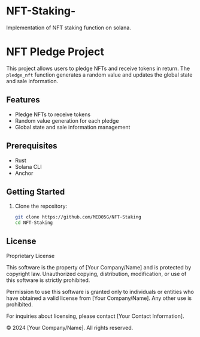 # NFT-Staking-
Implementation of NFT staking function on solana. 
# NFT Pledge Project

This project allows users to pledge NFTs and receive tokens in return. The `pledge_nft` function generates a random value and updates the global state and sale information.

## Features

- Pledge NFTs to receive tokens
- Random value generation for each pledge
- Global state and sale information management

## Prerequisites

- Rust
- Solana CLI
- Anchor

## Getting Started

1. Clone the repository:
    ```sh
    git clone https://github.com/MED05G/NFT-Staking
    cd NFT-Staking
    ```

## License

Proprietary License

This software is the property of [Your Company/Name] and is protected by copyright law. Unauthorized copying, distribution, modification, or use of this software is strictly prohibited.

Permission to use this software is granted only to individuals or entities who have obtained a valid license from [Your Company/Name]. Any other use is prohibited.

For inquiries about licensing, please contact [Your Contact Information].

© 2024 [Your Company/Name]. All rights reserved.
